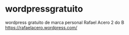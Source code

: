 # wordpressgratuito
wordpress gratuito de marca personal 
Rafael Acero
2 do B
https://rafaelacero.wordpress.com/

